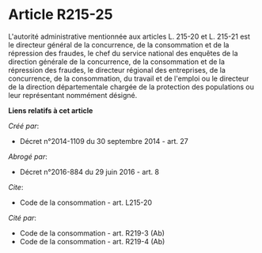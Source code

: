 # Article R215-25

L'autorité administrative mentionnée aux articles L. 215-20 et L. 215-21 est le directeur général de la concurrence, de la
consommation et de la répression des fraudes, le chef du service national des enquêtes de la direction générale de la
concurrence, de la consommation et de la répression des fraudes, le directeur régional des entreprises, de la concurrence, de
la consommation, du travail et de l'emploi ou le directeur de la direction départementale chargée de la protection des
populations ou leur représentant nommément désigné.

**Liens relatifs à cet article**

_Créé par_:

  - Décret n°2014-1109 du 30 septembre 2014 - art. 27

_Abrogé par_:

  - Décret n°2016-884 du 29 juin 2016 - art. 8

_Cite_:

  - Code de la consommation - art. L215-20

_Cité par_:

  - Code de la consommation - art. R219-3 (Ab)
  - Code de la consommation - art. R219-4 (Ab)
